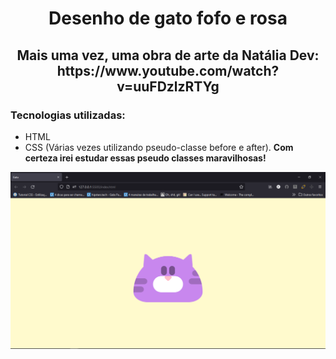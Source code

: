<h1 align="center">Desenho de gato fofo e rosa</h1>

<h2 align="center">Mais uma vez, uma obra de arte da Natália Dev: https://www.youtube.com/watch?v=uuFDzlzRTYg</h2>


<h3>Tecnologias utilizadas:</h3>

- HTML
- CSS (Várias vezes utilizando pseudo-classe before e after). <strong>Com certeza irei estudar essas pseudo classes maravilhosas!</strong>

![README](img/README.png)